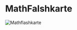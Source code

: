 # MathFalshkarte

![Mathflashkarte](https://user-images.githubusercontent.com/71266593/94992409-29369200-058a-11eb-944a-b390600d5699.PNG)
